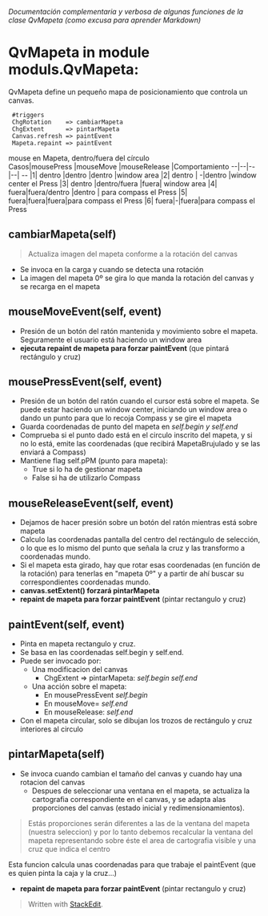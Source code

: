 ﻿*Documentación complementaria y verbosa de algunas funciones de la clase QvMapeta 
(como excusa para aprender Markdown)*

# QvMapeta in module moduls.QvMapeta:
QvMapeta define un pequeño mapa de posicionamiento que controla un 
canvas.

     #triggers 
     ChgRotation    => cambiarMapeta
     ChgExtent      => pintarMapeta
     Canvas.refresh => paintEvent
     Mapeta.repaint => paintEvent
     
     
mouse en Mapeta, dentro/fuera del círculo  
Casos|mousePress  |mouseMove  |mouseRelease  |Comportamiento
--|--|--|--| --
|1| dentro |dentro  |dentro  |window area
|2| dentro | -|dentro  |window center el Press
|3| dentro |dentro/fuera  |fuera| window area
|4| fuera|fuera/dentro  |dentro  | para compass el Press
|5| fuera|fuera|fuera|para compass el Press
|6| fuera|-|fuera|para compass el Press

 
## cambiarMapeta(self)

> Actualiza imagen del mapeta conforme a la rotación del canvas
- Se invoca en la carga y cuando se detecta una rotación
- La imagen del mapeta 0º se gira lo que manda la rotación del canvas y se recarga en el mapeta


## mouseMoveEvent(self, event)
- Presión de un botón del ratón mantenida y movimiento sobre el mapeta. Seguramente el usuario está haciendo un window area
- **ejecuta repaint de mapeta para forzar paintEvent**  (que pintará rectángulo y cruz)
    
## mousePressEvent(self, event)
- Presión de un botón del ratón cuando el cursor está sobre el mapeta. Se puede estar haciendo un window center, iniciando un window area o dando un punto para que lo recoja Compass y se gire el mapeta
- Guarda coordenadas de punto del mapeta en *self.begin y self.end*
- Comprueba si el punto dado está en el circulo inscrito del mapeta, y si no lo está, emite las coordenadas (que recibirá MapetaBrujulado y se las enviará a Compass) 
- Mantiene flag self.pPM (punto para mapeta):
  - True si lo ha de gestionar mapeta  
  - False si ha de utilizarlo Compass
  
## mouseReleaseEvent(self, event)
 - Dejamos de hacer presión sobre un botón del ratón mientras está sobre mapeta
 - Calculo las coordenadas pantalla del centro del rectángulo de selección, o lo que es lo mismo del punto que señala la cruz y las transformo a coordenadas mundo.
 - Si el mapeta esta girado, hay que rotar esas coordenadas (en función de la rotación) para tenerlas en "mapeta 0º" y a partir de ahí buscar su correspondientes coordenadas mundo.
 - **canvas.setExtent() forzará pintarMapeta** 
 - **repaint de mapeta para forzar paintEvent** (pintar rectangulo y cruz)
    
## paintEvent(self, event)
- Pinta en mapeta rectangulo y cruz.
- Se basa en las coordenadas self.begin y self.end. 
 - Puede ser invocado por:
	 - Una modificacion del canvas
	      -  ChgExtent => pintarMapeta: *self.begin self.end* 
	 - Una acción sobre el mapeta:
	     -  En mousePressEvent *self.begin*
	     - En mouseMove= *self.end*
	     - En mouseRelease: *self.end*
- Con el mapeta circular, solo se dibujan los trozos de rectángulo y cruz interiores al circulo

## pintarMapeta(self)
- Se invoca cuando cambian el tamaño del canvas y cuando hay una   rotacion del canvas
  -  Despues de seleccionar una ventana en el mapeta, se actualiza   la cartografia correspondiente  en el canvas, y se adapta alas proporciones del canvas (estado inicial y  redimensionamientos).
       
 >Estás proporciones serán diferentes a las de la ventana  del mapeta (nuestra seleccion) y por lo tanto debemos recalcular la ventana del mapeta representando sobre éste el area de cartografia visible y una cruz que indica el centro
  
Esta funcion calcula unas coordenadas para que trabaje el 
paintEvent (que es quien pinta la caja y la cruz...)
- **repaint de mapeta para forzar paintEvent** (pintar rectangulo y cruz)
    
 


> Written with [StackEdit](https://stackedit.io/).

